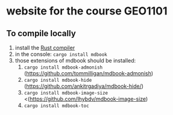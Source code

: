 
# website for the course GEO1101

## To compile locally

1. install the [Rust compiler](https://www.rust-lang.org/tools/install)
2. in the console: `cargo install mdbook`
3. those extensions of mdbook should be installed:
   1. `cargo install mdbook-admonish` (https://github.com/tommilligan/mdbook-admonish)
   1. `cargo install mdbook-hide` (https://github.com/ankitrgadiya/mdbook-hide/)
   1. `cargo install mdbook-image-size` <(https://github.com/lhybdv/mdbook-image-size)
   1. `cargo install mdbook-toc`
